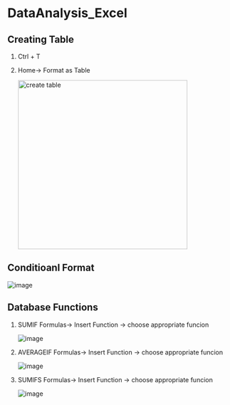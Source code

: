 # DataAnalysis_Excel
## Creating Table
1) Ctrl + T
2) Home-> Format as Table
   
   <img width="380" alt="create table" src="https://github.com/user-attachments/assets/6209e16a-96ed-4ea8-899a-a2f524f1dc49">

## Conditioanl Format

![image](https://github.com/user-attachments/assets/2ae1f8e6-8bc6-4577-bd63-4fd6ead03207)

## Database Functions
1) SUMIF
   Formulas-> Insert Function -> choose appropriate funcion

   ![image](https://github.com/user-attachments/assets/c38218d7-1ad1-49e2-9cbe-2f3736510422)
2) AVERAGEIF
   Formulas-> Insert Function -> choose appropriate funcion

   ![image](https://github.com/user-attachments/assets/c843a435-cdee-4156-b7ae-4446f0ca5811)

3) SUMIFS
   Formulas-> Insert Function -> choose appropriate funcion

   ![image](https://github.com/user-attachments/assets/c22b5820-2aa8-4a94-800e-f9cb3218014e)
